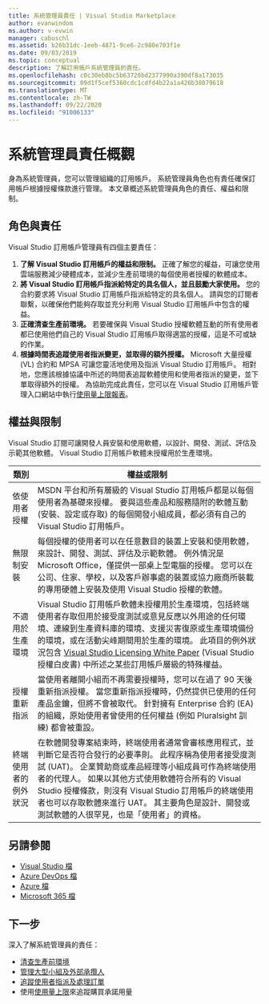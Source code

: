 ```yaml
---
title: 系統管理員責任 | Visual Studio Marketplace
author: evanwindom
ms.author: v-evwin
manager: cabuschl
ms.assetid: b26b31dc-1eeb-4871-9ce6-2c980e703f1e
ms.date: 09/03/2019
ms.topic: conceptual
description: 了解訂用帳戶系統管理員的責任。
ms.openlocfilehash: c0c30eb8bc5b63720bd2377990a390df8a173035
ms.sourcegitcommit: 09d1f5cef5360cdc1cdfd4b22a1a426b38079618
ms.translationtype: MT
ms.contentlocale: zh-TW
ms.lasthandoff: 09/22/2020
ms.locfileid: "91006133"
---
```

# <a name="overview-of-administrator-responsibilities"></a>系統管理員責任概觀
身為系統管理員，您可以管理組織的訂用帳戶。  系統管理員角色也有責任確保訂用帳戶根據授權條款進行管理。 本文章概述系統管理員角色的責任、權益和限制。

## <a name="roles--responsibilities"></a>角色與責任
Visual Studio 訂用帳戶管理員有四個主要責任：

1. **了解 Visual Studio 訂用帳戶的權益和限制。** 正確了解您的權益，可讓您使用雲端服務減少硬體成本，並減少生產前環境的每個使用者授權的軟體成本。 
2. **將 Visual Studio 訂用帳戶指派給特定的具名個人，並且鼓勵大家使用。** 您的合約要求將 Visual Studio 訂用帳戶指派給特定的具名個人。 請與您的訂閱者聯繫，以確保他們能夠存取並充分利用 Visual Studio 訂用帳戶中包含的權益。
3. **正確清查生產前環境。** 若要確保與 Visual Studio 授權軟體互動的所有使用者都已使用他們自己的 Visual Studio 訂用帳戶取得適當的授權，這是不可或缺的作業。 
4. **根據時間表追蹤使用者指派變更，並取得的額外授權。** Microsoft 大量授權 (VL) 合約和 MPSA 可讓您靈活地使用及指派 Visual Studio 訂用帳戶。 相對地，您應該根據協議中所述的時間表追蹤軟體使用和使用者指派的變更，並下單取得額外的授權。  為協助完成此責任，您可以在 Visual Studio 訂用帳戶管理入口網站中執行[使用量上限報表](maximum-usage.md)。 

## <a name="benefits-and-limitations"></a>權益與限制
Visual Studio 訂閱可讓開發人員安裝和使用軟體，以設計、開發、測試、評估及示範其他軟體。 Visual Studio 訂用帳戶軟體未授權用於生產環境。

| 類別                                 | 權益或限制 |
|------------------------------------------|----------------------------------------------------------------------------------------------------------------------------------------------------------------------------------------------------------------------------------------------------------------------------------------------------------------------------------------------------------------------------------------------------------------------------------------------------------------------------------------------------------------------------------------------------------------------------------------------------------------------------|
| 依使用者授權                     | MSDN 平台和所有層級的 Visual Studio 訂用帳戶都是以每個使用者為基礎來授權。 要與這些產品和服務隨附的軟體互動 (安裝、設定或存取) 的每個開發小組成員，都必須有自己的 Visual Studio 訂用帳戶。                                                                                                                                                                                                                                                                                                                                  |
| 無限制安裝                  | 每個授權的使用者可以在任意數目的裝置上安裝和使用軟體，來設計、開發、測試、評估及示範軟體。 例外情況是 Microsoft Office，僅提供一部桌上型電腦的授權。 您可以在公司、住家、學校，以及客戶辦事處的裝置或協力廠商所裝載的專用硬體上安裝及使用 Visual Studio 授權的軟體。                                                                                                                                                                                                                                  |
| 不適用於生產環境 | Visual Studio 訂用帳戶軟體未授權用於生產環境，包括終端使用者存取但用於接受度測試或意見反應以外用途的任何環境、連線到生產資料庫的環境、支援災害復原或生產環境備份的環境，或在活動尖峰期間用於生產的環境。 此項目的例外狀況包含 [Visual Studio Licensing White Paper](https://aka.ms/vslicensing) (Visual Studio 授權白皮書) 中所述之某些訂用帳戶層級的特殊權益。                                                                                            |
| 授權重新指派                     | 當使用者離開小組而不再需要授權時，您可以在過了 90 天後重新指派授權。 當您重新指派授權時，仍然提供已使用的任何產品金鑰，但將不會被取代。 針對擁有 Enterprise 合約 (EA) 的組織，原始使用者曾使用的任何權益 (例如 Pluralsight 訓練) 都會被重設。                                                                                                                                                                                                                                                 |
| 終端使用者的例外狀況                  | 在軟體開發專案結束時，終端使用者通常會審核應用程式，並判斷它是否符合發行的必要準則。 此程序稱為使用者接受度測試 (UAT)。 企業贊助商或產品經理等小組成員可作為終端使用者的代理人。 如果以其他方式使用軟體符合所有的 Visual Studio 授權條款，則沒有 Visual Studio 訂用帳戶的終端使用者也可以存取軟體來進行 UAT。 其主要角色是設計、開發或測試軟體的人很罕見，也是「使用者」的資格。 |

## <a name="see-also"></a>另請參閱
- [Visual Studio 檔](/visualstudio/)
- [Azure DevOps 檔](/azure/devops/)
- [Azure 檔](/azure/)
- [Microsoft 365 檔](/microsoft-365/)

## <a name="next-steps"></a>下一步
深入了解系統管理員的責任：
- [清查生產前環境](admin-inventory.md)
- [管理大型小組及外部承攬人](manage-teams.md)
- [追蹤使用者指派及處理訂單](assignments-orders.md)
- 使用[使用量上限](maximum-usage.md)來追蹤購買承諾用量